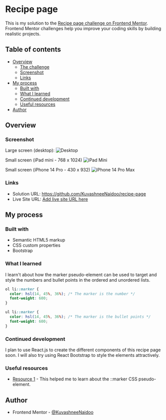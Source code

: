 # Recipe page 

This is my solution to the [Recipe page challenge on Frontend Mentor](https://www.frontendmentor.io/challenges/recipe-page-KiTsR8QQKm). Frontend Mentor challenges help you improve your coding skills by building realistic projects.

## Table of contents

- [Overview](#overview)
  - [The challenge](#the-challenge)
  - [Screenshot](#screenshot)
  - [Links](#links)
- [My process](#my-process)
  - [Built with](#built-with)
  - [What I learned](#what-i-learned)
  - [Continued development](#continued-development)
  - [Useful resources](#useful-resources)
- [Author](#author)

## Overview

### Screenshot

Large screen (desktop):
![Desktop](https://github.com/KuvashneeNaidoo/recipe-page/assets/105747929/a68f8647-8dfb-4a3c-863b-796e7cdda616)

Small screen (iPad mini - 768 x 1024)
![iPad Mini](https://github.com/KuvashneeNaidoo/recipe-page/assets/105747929/c48ed5fc-4a20-40ff-b733-13914e6c201e)

Small screen (iPhone 14 Pro - 430 x 932)
![iPhone 14 Pro Max](https://github.com/KuvashneeNaidoo/recipe-page/assets/105747929/94786dab-b938-456e-9dcb-710b36ac4dc1)

### Links

- Solution URL: https://github.com/KuvashneeNaidoo/recipe-page
- Live Site URL: [Add live site URL here](https://your-live-site-url.com)

## My process

### Built with

- Semantic HTML5 markup
- CSS custom properties
- Bootstrap

### What I learned

I learn't about how the marker pseudo-element can be used to target and style the numbers and bullet points
in the ordered and unordered lists.

```css
ol li::marker {
  color: hsl(14, 45%, 36%); /* The marker is the number */
  font-weight: 600;
}

ul li::marker {
  color: hsl(14, 45%, 36%); /* The marker is the bullet points */
  font-weight: 600;
}
```

### Continued development

I plan to use React.js to create the different components of this recipe page soon. I will also try using React Bootstrap to style the elements attractively.

### Useful resources

- [Resource 1](https://developer.mozilla.org/en-US/docs/Web/CSS/::marker) - This helped me to learn about the ::marker CSS pseudo-element.

## Author

- Frontend Mentor - [@KuvashneeNaidoo](https://www.frontendmentor.io/profile/KuvashneeNaidoo)

